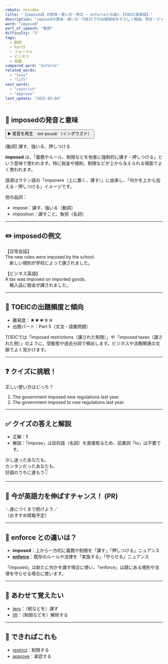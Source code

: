 ```yaml
---
robots: noindex
title: "【imposed】の意味・使い方・例文 ― enforceとの違い【TOEIC英単語】"
description: "imposedの意味・使い方・TOEICでの出題傾向をやさしく解説。例文・クイズ付きでenforceとの違いもわかりやすく学べます。"
word: "imposed"
part_of_speech: "動詞"
difficulty: "3"
tags:
  - 動詞
  - Part5
  - フォーマル
  - ビジネス
  - 会議
compared_word: "enforce"
related_words:
  - "levy"
  - "lift"
next_words:
  - "restrict"
  - "approve"
last_update: "2025-05-04"
---
```


## 🔰 imposedの発音と意味

<button class="play-audio" onclick="playTTS('imposed')">
  <span class="play-audio-main">
    ▶️ 発音を再生　/ɪmˈpoʊzd/
  </span>
  <span class="play-audio-sub">
    （インポウズド）
  </span>
</button>

[動詞] 課す、強いる、押しつける

**imposed** は、「義務やルール、制限などを他者に強制的に課す・押しつける」という意味で使われます。特に税金や規則、制限などが上から与えられる場面でよく使われます。

語源はラテン語の「imponere（上に置く、課す）」に由来し、「何かを上から加える・押しつける」イメージです。

他の品詞：  
- impose：課す、強いる（動詞）
- imposition：課すこと、負担（名詞）

---

## ✏️ imposedの例文

【日常会話】  
The new rules were imposed by the school.  
　新しい規則が学校によって課されました。

【ビジネス英語】  
A tax was imposed on imported goods.  
　輸入品に税金が課されました。

---

## 🎯 TOEICの出題頻度と傾向

- 難易度：★★★☆☆
- 出題パート：Part 5（文法・語彙問題）

TOEICでは「imposed restrictions（課された制限）」や「imposed taxes（課された税）」のように、受動態や過去分詞で頻出します。ビジネスや法務関連の文脈でよく見かけます。

---

## ❓ クイズに挑戦！

正しい使い方はどっち？

1. The government imposed new regulations last year.  
2. The government imposed to new regulations last year.

---

## ✅ クイズの答えと解説

- 正解：**1**
- 解説：「impose」は目的語（名詞）を直接取るため、前置詞「to」は不要です。

少し迷ったあなたも、  
カンタンだったあなたも、  
好調のうちに進もう👇️

---

## 🚀 今が英語力を伸ばすチャンス！ (PR)

<div class="info-center">
＼身につくまで続けよう／<br>  
（おすすめ情報予定）
</div>

---

## 🤔  enforce との違いは？

- **imposed**：上から一方的に義務や制限を「課す」「押しつける」ニュアンス
- **[enforce](/word/enforce)**：既存のルールや法律を「実施する」「守らせる」ニュアンス

「imposed」は新たに何かを課す場合に使い、「enforce」は既にある規則や法律を守らせる場合に使います。

---

## 🧩 あわせて覚えたい

- [levy](/word/levy)：（税などを）課す
- [lift](/word/lift)：（制限などを）解除する

---

## 📖 できればこれも

- [restrict](/word/restrict)：制限する
- [approve](/word/approve)：承認する

<!-- cvid: aid30_bid24 -->
